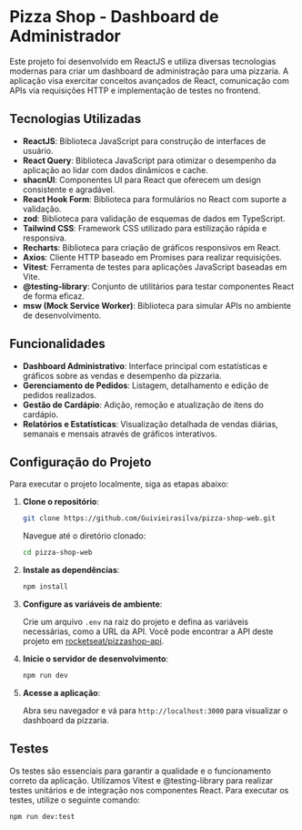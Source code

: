 # Pizza Shop - Dashboard de Administrador

Este projeto foi desenvolvido em ReactJS e utiliza diversas tecnologias modernas para criar um dashboard de administração para uma pizzaria. A aplicação visa exercitar conceitos avançados de React, comunicação com APIs via requisições HTTP e implementação de testes no frontend.

## Tecnologias Utilizadas

- **ReactJS**: Biblioteca JavaScript para construção de interfaces de usuário.
- **React Query**: Biblioteca JavaScript para otimizar o desempenho da aplicação ao lidar com dados dinâmicos e cache.
- **shacnUI**: Componentes UI para React que oferecem um design consistente e agradável.
- **React Hook Form**: Biblioteca para formulários no React com suporte a validação.
- **zod**: Biblioteca para validação de esquemas de dados em TypeScript.
- **Tailwind CSS**: Framework CSS utilizado para estilização rápida e responsiva.
- **Recharts**: Biblioteca para criação de gráficos responsivos em React.
- **Axios**: Cliente HTTP baseado em Promises para realizar requisições.
- **Vitest**: Ferramenta de testes para aplicações JavaScript baseadas em Vite.
- **@testing-library**: Conjunto de utilitários para testar componentes React de forma eficaz.
- **msw (Mock Service Worker)**: Biblioteca para simular APIs no ambiente de desenvolvimento.

## Funcionalidades

- **Dashboard Administrativo**: Interface principal com estatísticas e gráficos sobre as vendas e desempenho da pizzaria.
- **Gerenciamento de Pedidos**: Listagem, detalhamento e edição de pedidos realizados.
- **Gestão de Cardápio**: Adição, remoção e atualização de itens do cardápio.
- **Relatórios e Estatísticas**: Visualização detalhada de vendas diárias, semanais e mensais através de gráficos interativos.

## Configuração do Projeto

Para executar o projeto localmente, siga as etapas abaixo:

1. **Clone o repositório**:

   ```bash
   git clone https://github.com/Guivieirasilva/pizza-shop-web.git
   ```

   Navegue até o diretório clonado:

   ```bash
   cd pizza-shop-web
   ```

2. **Instale as dependências**:

   ```bash
   npm install
   ```

3. **Configure as variáveis de ambiente**:

   Crie um arquivo `.env` na raiz do projeto e defina as variáveis necessárias, como a URL da API. Você pode encontrar a API deste projeto em [rocketseat/pizzashop-api](https://github.com/rocketseat-education/pizzashop-api).

4. **Inicie o servidor de desenvolvimento**:

   ```bash
   npm run dev
   ```

5. **Acesse a aplicação**:

   Abra seu navegador e vá para `http://localhost:3000` para visualizar o dashboard da pizzaria.
## Testes

Os testes são essenciais para garantir a qualidade e o funcionamento correto da aplicação. Utilizamos Vitest e @testing-library para realizar testes unitários e de integração nos componentes React. Para executar os testes, utilize o seguinte comando:

```bash
npm run dev:test
```
